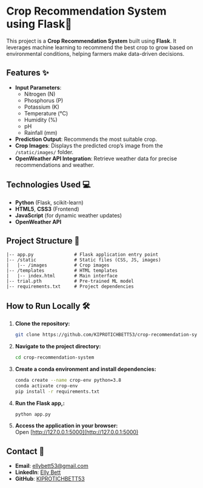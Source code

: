 # Crop Recommendation System using Flask🌱

This project is a **Crop Recommendation System** built using **Flask**. It leverages machine learning to recommend the best crop to grow based on environmental conditions, helping farmers make data-driven decisions.

## Features ✨
- **Input Parameters**:  
  - Nitrogen (N)  
  - Phosphorus (P)  
  - Potassium (K)  
  - Temperature (°C)  
  - Humidity (%)  
  - pH  
  - Rainfall (mm)  
- **Prediction Output**: Recommends the most suitable crop.  
- **Crop Images**: Displays the predicted crop’s image from the `/static/images/` folder.
- **OpenWeather API Integration**: Retrieve weather data for precise recommendations and weather.

## Technologies Used 💻
- **Python** (Flask, scikit-learn)  
- **HTML5**, **CSS3** (Frontend)  
- **JavaScript** (for dynamic weather updates)  
- **OpenWeather API**

## Project Structure 📁
```
|-- app.py               # Flask application entry point  
|-- /static              # Static files (CSS, JS, images)  
|   |-- /images          # Crop images  
|-- /templates           # HTML templates  
|   |-- index.html       # Main interface  
|-- trial.pth            # Pre-trained ML model  
|-- requirements.txt     # Project dependencies  
```

## How to Run Locally 🛠️
1. **Clone the repository:**
   ```bash
   git clone https://github.com/KIPROTICHBETT53/crop-recommendation-system.git
   ```
2. **Navigate to the project directory:**
   ```bash
   cd crop-recommendation-system
   ```
3. **Create a conda environment and install dependencies:**
   ```bash
   conda create --name crop-env python=3.8
   conda activate crop-env
   pip install -r requirements.txt
   ```
4. **Run the Flask app,:**
   ```bash
   python app.py
   ```
5. **Access the application in your browser:**  
   Open [http://127.0.0.1:5000](http://127.0.0.1:5000)

## Contact 📧
- **Email**: [ellybett53@gmail.com](mailto:ellybett53@gmail.com)  
- **LinkedIn**: [Elly Bett](https://www.linkedin.com/in/elly-bett-5b2535247)  
- **GitHub**: [KIPROTICHBETT53](https://github.com/KIPROTICHBETT53)
